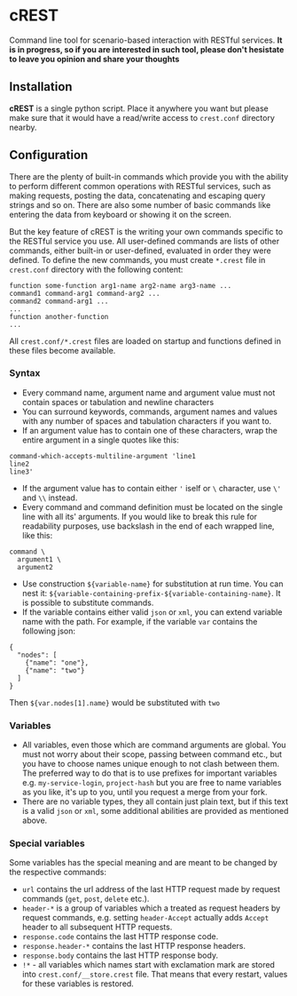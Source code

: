# cREST
Command line tool for scenario-based interaction with RESTful services. **It is in progress, so if you are interested in such tool, please don't hesistate to leave you opinion and share your thoughts**

## Installation
**cREST** is a single python script. Place it anywhere you want but please make sure that it would have a read/write access to `crest.conf` directory nearby.

## Configuration
There are the plenty of built-in commands which provide you with the ability to perform different common operations with RESTful services, such as making requests, posting the data, concatenating and escaping query strings and so on. There are also some number of basic commands like entering the data from keyboard or showing it on the screen.

But the key feature of cREST is the writing your own commands specific to the RESTful service you use. All user-defined commands are lists of other commands, either built-in or user-defined, evaluated in order they were defined. To define the new commands, you must create `*.crest` file in `crest.conf` directory with the following content:
```
function some-function arg1-name arg2-name arg3-name ...
command1 command-arg1 command-arg2 ...
command2 command-arg1 ...
...
function another-function
...
```
All `crest.conf/*.crest` files are loaded on startup and functions defined in these files become available.
### Syntax
* Every command name, argument name and argument value must not contain spaces or tabulation and newline characters
* You can surround keywords, commands, argument names and values with any number of spaces and tabulation characters if you want to.
* If an argument value has to contain one of these characters, wrap the entire argument in a single quotes like this:
```
command-which-accepts-multiline-argument 'line1
line2
line3'
```
* If the argument value has to contain either `'` iself or `\` character, use `\'` and `\\` instead.
* Every command and command definition must be located on the single line with all its' arguments. If you would like to break this rule for readability purposes, use backslash in the end of each wrapped line, like this:
```
command \
  argument1 \
  argument2
```
* Use construction `${variable-name}` for substitution at run time. You can nest it: `${variable-containing-prefix-${variable-containing-name}`. It is possible to substitute commands.
* If the variable contains either valid `json` or `xml`, you can extend variable name with the path. For example, if the variable `var` contains the following json:
```
{
  "nodes": [
    {"name": "one"},
    {"name": "two"}
  ]
}
```
Then `${var.nodes[1].name}` would be substituted with `two`

### Variables
* All variables, even those which are command arguments are global. You must not worry about their scope, passing between command etc., but you have to choose names unique enough to not clash between them. The preferred way to do that is to use prefixes for important variables e.g. `my-service-login`, `project-hash` but you are free to name variables as you like, it's up to you, until you request a merge from your fork.
* There are no variable types, they all contain just plain text, but if this text is a valid `json` or `xml`, some additional abilities are provided as mentioned above.

### Special variables
Some variables has the special meaning and are meant to be changed by the respective commands:
* `url` contains the url address of the last HTTP request made by request commands (`get`, `post`, `delete` etc.).
* `header-*` is a group of variables which a treated as request headers by request commands, e.g. setting `header-Accept` actually adds `Accept` header to all subsequent HTTP requests.
* `response.code` contains the last HTTP response code.
* `response.header-*` contains the last HTTP response headers.
* `response.body` contains the last HTTP response body.
* `!*` - all variables which names start with exclamation mark are stored into `crest.conf/__store.crest` file. That means that every restart, values for these variables is restored.
